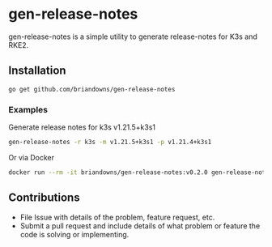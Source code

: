 # gen-release-notes

gen-release-notes is a simple utility to generate release-notes for K3s and RKE2.


## Installation

```
go get github.com/briandowns/gen-release-notes
```


### Examples

Generate release notes for k3s v1.21.5+k3s1

```sh
gen-release-notes -r k3s -m v1.21.5+k3s1 -p v1.21.4+k3s1
```

Or via Docker

```sh
docker run --rm -it briandowns/gen-release-notes:v0.2.0 gen-release-notes -r k3s -m v1.21.5+k3s1 -p v1.21.4+k3s1
```

## Contributions

* File Issue with details of the problem, feature request, etc.
* Submit a pull request and include details of what problem or feature the code is solving or implementing.
